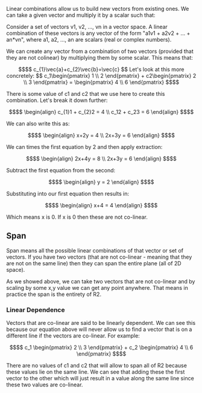 Linear combinations allow us to build new vectors from existing ones. We can take a given vector and multiply it by a scalar such that:

Consider a set of vectors v1, v2, ..., vn in a vector space. A linear combination of these vectors is any vector of the form "a1v1 + a2v2 + ... + an*vn", where a1, a2, ..., an are scalars (real or complex numbers).

We can create any vector from a combination of two vectors (provided that they are not colinear) by multiplying them by some scalar. This means that:
```math
$$
c_{1}\vec{a}+c_{2}\vec{b}=\vec{c}
$$
Let's look at this more concretely:
$$
c_1\begin{pmatrix}
1 \\ 2
\end{pmatrix}
+
c2\begin{pmatrix}
2 \\ 3
\end{pmatrix}
= 
\begin{pmatrix}
4 \\ 6
\end{pmatrix}
$$
```
There is some value of c1 and c2 that we use here to create this combination. Let's break it down further:

```math
$$
\begin{align}
c_{1}1 + c_{2}2 = 4
\\
c_12 + c_23 = 6
\end{align}
$$
```

We can also write this as:

```math
$$
\begin{align}
x+2y = 4
\\
2x+3y = 6
\end{align}
$$
```

We can times the first equation by 2 and then apply extraction:

```math
$$
\begin{align}
2x+4y = 8
\\
2x+3y = 6
\end{align}
$$
```

Subtract the first equation from the second:

```math
$$
\begin{align}
y = 2
\end{align}
$$
```

Substituting into our first equation then results in:

```math
$$
\begin{align}
x+4 = 4
\end{align}
$$
```

Which means x is 0. If x is 0 then these are not co-linear.

## Span

Span means all the possible linear combinations of that vector or set of vectors. If you have two vectors (that are not co-linear - meaning that they are not on the same line) then they can span the entire plane (all of 2D space).

As we showed above, we can take two vectors that are not co-linear and by scaling by some x,y value we can get any point anywhere. That means in practice the span is the entirety of R2.

### Linear Dependence

Vectors that are co-linear are said to be linearly dependent. We can see this because our equation above will never allow us to find a vector that is on a different line if the vectors are co-linear. For example:

```math
$$
c_1
\begin{pmatrix}
2 \\ 3
\end{pmatrix}
+
c_2
\begin{pmatrix}
4 \\ 6
\end{pmatrix}
$$
```

There are no values of c1 and c2 that will allow to span all of R2 because these values lie on the same line. We can see that adding these the first vector to the other which will just result in a value along the same line since these two values are co-linear. 
